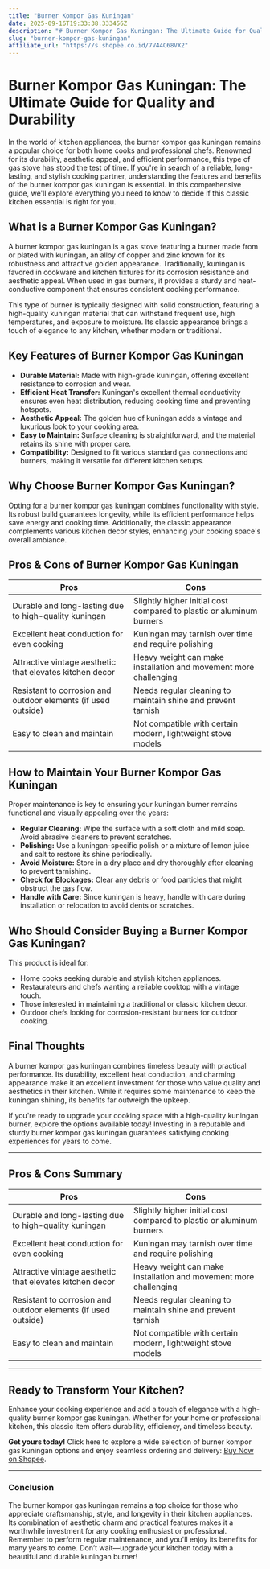 ```yaml
---
title: "Burner Kompor Gas Kuningan"
date: 2025-09-16T19:33:38.333456Z
description: "# Burner Kompor Gas Kuningan: The Ultimate Guide for Quality and Durability..."
slug: "burner-kompor-gas-kuningan"
affiliate_url: "https://s.shopee.co.id/7V44C68VX2"
---
```

# Burner Kompor Gas Kuningan: The Ultimate Guide for Quality and Durability

In the world of kitchen appliances, the burner kompor gas kuningan remains a popular choice for both home cooks and professional chefs. Renowned for its durability, aesthetic appeal, and efficient performance, this type of gas stove has stood the test of time. If you're in search of a reliable, long-lasting, and stylish cooking partner, understanding the features and benefits of the burner kompor gas kuningan is essential. In this comprehensive guide, we'll explore everything you need to know to decide if this classic kitchen essential is right for you.

## What is a Burner Kompor Gas Kuningan?

A burner kompor gas kuningan is a gas stove featuring a burner made from or plated with kuningan, an alloy of copper and zinc known for its robustness and attractive golden appearance. Traditionally, kuningan is favored in cookware and kitchen fixtures for its corrosion resistance and aesthetic appeal. When used in gas burners, it provides a sturdy and heat-conductive component that ensures consistent cooking performance.

This type of burner is typically designed with solid construction, featuring a high-quality kuningan material that can withstand frequent use, high temperatures, and exposure to moisture. Its classic appearance brings a touch of elegance to any kitchen, whether modern or traditional.

## Key Features of Burner Kompor Gas Kuningan

- **Durable Material:** Made with high-grade kuningan, offering excellent resistance to corrosion and wear.
- **Efficient Heat Transfer:** Kuningan's excellent thermal conductivity ensures even heat distribution, reducing cooking time and preventing hotspots.
- **Aesthetic Appeal:** The golden hue of kuningan adds a vintage and luxurious look to your cooking area.
- **Easy to Maintain:** Surface cleaning is straightforward, and the material retains its shine with proper care.
- **Compatibility:** Designed to fit various standard gas connections and burners, making it versatile for different kitchen setups.

## Why Choose Burner Kompor Gas Kuningan?

Opting for a burner kompor gas kuningan combines functionality with style. Its robust build guarantees longevity, while its efficient performance helps save energy and cooking time. Additionally, the classic appearance complements various kitchen decor styles, enhancing your cooking space's overall ambiance.

## Pros & Cons of Burner Kompor Gas Kuningan

| Pros                                                     | Cons                                               |
|----------------------------------------------------------|----------------------------------------------------|
| Durable and long-lasting due to high-quality kuningan  | Slightly higher initial cost compared to plastic or aluminum burners |
| Excellent heat conduction for even cooking             | Kuningan may tarnish over time and require polishing |
| Attractive vintage aesthetic that elevates kitchen decor | Heavy weight can make installation and movement more challenging |
| Resistant to corrosion and outdoor elements (if used outside) | Needs regular cleaning to maintain shine and prevent tarnish |
| Easy to clean and maintain                              | Not compatible with certain modern, lightweight stove models |

## How to Maintain Your Burner Kompor Gas Kuningan

Proper maintenance is key to ensuring your kuningan burner remains functional and visually appealing over the years:

- **Regular Cleaning:** Wipe the surface with a soft cloth and mild soap. Avoid abrasive cleaners to prevent scratches.
- **Polishing:** Use a kuningan-specific polish or a mixture of lemon juice and salt to restore its shine periodically.
- **Avoid Moisture:** Store in a dry place and dry thoroughly after cleaning to prevent tarnishing.
- **Check for Blockages:** Clear any debris or food particles that might obstruct the gas flow.
- **Handle with Care:** Since kuningan is heavy, handle with care during installation or relocation to avoid dents or scratches.

## Who Should Consider Buying a Burner Kompor Gas Kuningan?

This product is ideal for:

- Home cooks seeking durable and stylish kitchen appliances.
- Restaurateurs and chefs wanting a reliable cooktop with a vintage touch.
- Those interested in maintaining a traditional or classic kitchen decor.
- Outdoor chefs looking for corrosion-resistant burners for outdoor cooking.

## Final Thoughts

A burner kompor gas kuningan combines timeless beauty with practical performance. Its durability, excellent heat conduction, and charming appearance make it an excellent investment for those who value quality and aesthetics in their kitchen. While it requires some maintenance to keep the kuningan shining, its benefits far outweigh the upkeep.

If you're ready to upgrade your cooking space with a high-quality kuningan burner, explore the options available today! Investing in a reputable and sturdy burner kompor gas kuningan guarantees satisfying cooking experiences for years to come.

---

## Pros & Cons Summary

| Pros                                                     | Cons                                               |
|----------------------------------------------------------|----------------------------------------------------|
| Durable and long-lasting due to high-quality kuningan  | Slightly higher initial cost compared to plastic or aluminum burners |
| Excellent heat conduction for even cooking             | Kuningan may tarnish over time and require polishing |
| Attractive vintage aesthetic that elevates kitchen decor | Heavy weight can make installation and movement more challenging |
| Resistant to corrosion and outdoor elements (if used outside) | Needs regular cleaning to maintain shine and prevent tarnish |
| Easy to clean and maintain                              | Not compatible with certain modern, lightweight stove models |

---

## Ready to Transform Your Kitchen?

Enhance your cooking experience and add a touch of elegance with a high-quality burner kompor gas kuningan. Whether for your home or professional kitchen, this classic item offers durability, efficiency, and timeless beauty.

**Get yours today!** Click here to explore a wide selection of burner kompor gas kuningan options and enjoy seamless ordering and delivery: [Buy Now on Shopee](https://s.shopee.co.id/7V44C68VX2).

---

### Conclusion

The burner kompor gas kuningan remains a top choice for those who appreciate craftsmanship, style, and longevity in their kitchen appliances. Its combination of aesthetic charm and practical features makes it a worthwhile investment for any cooking enthusiast or professional. Remember to perform regular maintenance, and you'll enjoy its benefits for many years to come. Don’t wait—upgrade your kitchen today with a beautiful and durable kuningan burner!